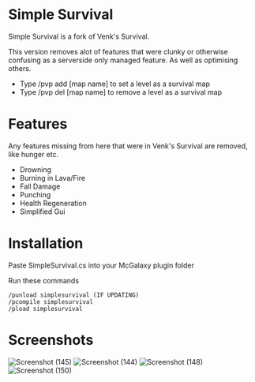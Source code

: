 # Simple Survival
Simple Survival is a fork of Venk's Survival.

This version removes alot of features that were clunky or otherwise confusing as a serverside only managed feature. As well as optimising others.

+ Type /pvp add [map name] to set a level as a survival map
+ Type /pvp del [map name] to remove a level as a survival map
# Features
Any features missing from here that were in Venk's Survival are removed, like hunger etc.
+ Drowning
+ Burning in Lava/Fire
+ Fall Damage
+ Punching
+ Health Regeneration
+ Simplified Gui

# Installation
Paste SimpleSurvival.cs into your McGalaxy plugin folder

Run these commands
```
/punload simplesurvival (IF UPDATING)
/pcompile simplesurvival
/pload simplesurvival
```

# Screenshots
![Screenshot (145)](https://github.com/morgana-x/Classicube-Simple-Survival/assets/89588301/f9f22eaa-40e2-4b6a-858b-e679daf8f0bc)
![Screenshot (144)](https://github.com/morgana-x/Classicube-Simple-Survival/assets/89588301/25d7a9c0-d94e-4df4-b171-40d657e46a09)
![Screenshot (148)](https://github.com/morgana-x/Classicube-Simple-Survival/assets/89588301/6a6b0bd9-6bca-4fce-9445-f0e4b72987f2)
![Screenshot (150)](https://github.com/morgana-x/Classicube-Simple-Survival/assets/89588301/30217033-16dd-450f-8dd1-32f7621a241e)
